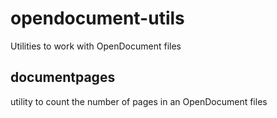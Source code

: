 opendocument-utils
==================

Utilities to work with OpenDocument files

documentpages
-------------

utility to count the number of pages in an OpenDocument files
